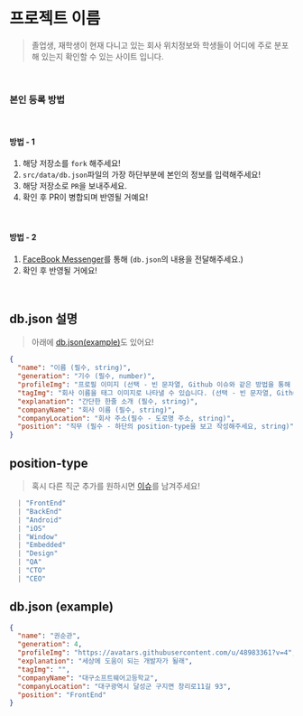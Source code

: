 # 프로젝트 이름

> 졸업생, 재학생이 현재 다니고 있는 회사 위치정보와 학생들이 어디에 주로 분포해 있는지 확인할 수 있는 사이트 입니다.

<br />

### 본인 등록 방법

<br />

#### 방법 - 1

1. 해당 저장소를 `fork` 해주세요!
2. `src/data/db.json`파일의 가장 하단부분에 본인의 정보를 입력해주세요!
3. 해당 저장소로 `PR`을 보내주세요.
4. 확인 후 PR이 병합되며 반영될 거예요!

<br />

#### 방법 - 2

1. [FaceBook Messenger](https://www.facebook.com/profile.php?id=100008939477392)를 통해 (`db.json`의 내용을 전달해주세요.)
2. 확인 후 반영될 거에요!

<br />

## db.json 설명

> 아래에 [db.json(example)](<#db.json-(example)>)도 있어요!

```json
{
  "name": "이름 (필수, string)",
  "generation": "기수 (필수, number)",
  "profileImg": "프로필 이미지 (선택 - 빈 문자열, Github 이슈와 같은 방법을 통해 호스팅 된 이미지의 URL이 등록되어야 합니다.)",
  "tagImg": "회사 이름을 태그 이미지로 나타낼 수 있습니다. (선택 - 빈 문자열, Github 이슈와 같은 방법을 통해 호스팅 된 이미지의택URL이 등록되어야 합니다.)",
  "explanation": "간단한 한줄 소개 (필수, string)",
  "companyName": "회사 이름 (필수, string)",
  "companyLocation": "회사 주소(필수 - 도로명 주소, string)",
  "position": "직무 (필수 - 하단의 position-type을 보고 작성해주세요, string)"
}
```

## position-type

> 혹시 다른 직군 추가를 원하시면 [이슈](https://github.com/SoonGwan/daesogoMap/issues/new)를 남겨주세요!

```typescript
  | "FrontEnd"
  | "BackEnd"
  | "Android"
  | "iOS"
  | "Window"
  | "Embedded"
  | "Design"
  | "QA"
  | "CTO"
  | "CEO"
```

## db.json (example)

```json
{
  "name": "권순관",
  "generation": 4,
  "profileImg": "https://avatars.githubusercontent.com/u/48983361?v=4",
  "explanation": "세상에 도움이 되는 개발자가 될래",
  "tagImg": "",
  "companyName": "대구소프트웨어고등학교",
  "companyLocation": "대구광역시 달성군 구지면 창리로11길 93",
  "position": "FrontEnd"
}
```
